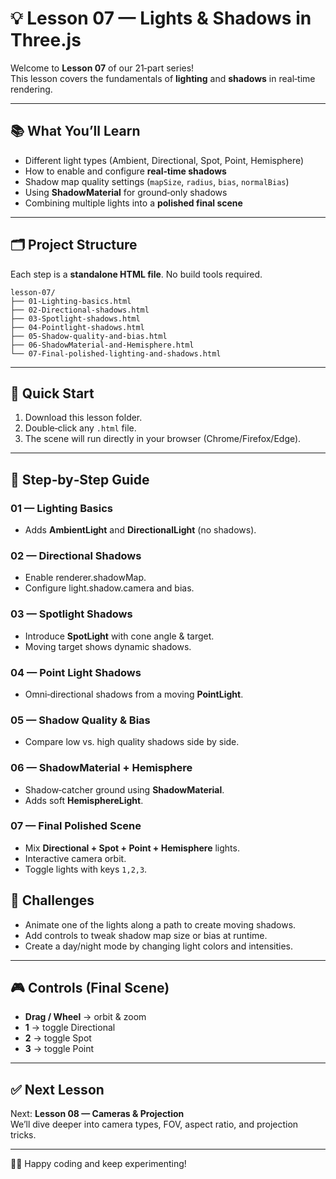 # 💡 Lesson 07 — Lights & Shadows in Three.js

Welcome to **Lesson 07** of our 21‑part series!  
This lesson covers the fundamentals of **lighting** and **shadows** in real‑time rendering.

---

## 📚 What You’ll Learn
- Different light types (Ambient, Directional, Spot, Point, Hemisphere)
- How to enable and configure **real‑time shadows**
- Shadow map quality settings (`mapSize`, `radius`, `bias`, `normalBias`)
- Using **ShadowMaterial** for ground‑only shadows
- Combining multiple lights into a **polished final scene**

---

## 🗂 Project Structure
Each step is a **standalone HTML file**. No build tools required.

```
lesson-07/
├── 01-Lighting-basics.html
├── 02-Directional-shadows.html
├── 03-Spotlight-shadows.html
├── 04-Pointlight-shadows.html
├── 05-Shadow-quality-and-bias.html
├── 06-ShadowMaterial-and-Hemisphere.html
└── 07-Final-polished-lighting-and-shadows.html
```

---

## 🚀 Quick Start
1. Download this lesson folder.
2. Double‑click any `.html` file.
3. The scene will run directly in your browser (Chrome/Firefox/Edge).

---

## 🔎 Step‑by‑Step Guide

### **01 — Lighting Basics**
- Adds **AmbientLight** and **DirectionalLight** (no shadows).

### **02 — Directional Shadows**
- Enable renderer.shadowMap.
- Configure light.shadow.camera and bias.

### **03 — Spotlight Shadows**
- Introduce **SpotLight** with cone angle & target.
- Moving target shows dynamic shadows.

### **04 — Point Light Shadows**
- Omni‑directional shadows from a moving **PointLight**.

### **05 — Shadow Quality & Bias**
- Compare low vs. high quality shadows side by side.

### **06 — ShadowMaterial + Hemisphere**
- Shadow‑catcher ground using **ShadowMaterial**.
- Adds soft **HemisphereLight**.

### **07 — Final Polished Scene**
- Mix **Directional + Spot + Point + Hemisphere** lights.
- Interactive camera orbit.
- Toggle lights with keys `1,2,3`.

## 💪 Challenges
- Animate one of the lights along a path to create moving shadows.
- Add controls to tweak shadow map size or bias at runtime.
- Create a day/night mode by changing light colors and intensities.

---

## 🎮 Controls (Final Scene)
- **Drag / Wheel** → orbit & zoom
- **1** → toggle Directional
- **2** → toggle Spot
- **3** → toggle Point

---

## ✅ Next Lesson
Next: **Lesson 08 — Cameras & Projection**  
We’ll dive deeper into camera types, FOV, aspect ratio, and projection tricks.

---
👨‍💻 Happy coding and keep experimenting!
